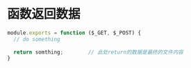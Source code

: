 # 函数返回数据

```javascript
module.exports = function ($_GET, $_POST) {
  // do something
  
  return somthing;        // 此处return的数据是最终的文件内容
}
```

